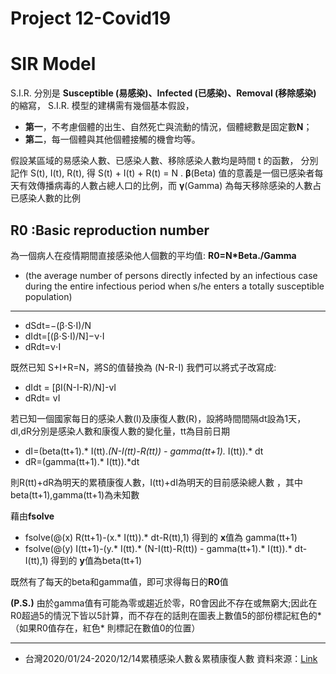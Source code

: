 # Project 12-Covid19

# SIR Model
S.I.R. 分別是 **Susceptible (易感染)、Infected (已感染)、Removal (移除感染)**
的縮寫， S.I.R. 模型的建構需有幾個基本假設，
* **第一**，不考慮個體的出生、自然死亡與流動的情況，個體總數是固定數**N**；
* **第二**，每一個體與其他個體接觸的機會均等。

假設某區域的易感染人數、已感染人數、移除感染人數均是時間 t 的函數，
分別記作 S(t), I(t), R(t), 得 S(t) + I(t) + R(t) = N .
**β**(Beta) 值的意義是一個已感染者每天有效傳播病毒的人數占總人口的比例，而 **γ**(Gamma) 為每天移除感染的人數占已感染人數的比例

## **R0** :Basic reproduction number
為一個病人在疫情期間直接感染他人個數的平均值: **R0=N*Beta./Gamma**
* (the average number of persons directly infected by an infectious case during the entire infectious period 
when s/he enters a totally susceptible population)
---
* dSdt=−(β⋅S⋅I)/N
* dIdt=[(β⋅S⋅I)/N]−ν⋅I
* dRdt=ν⋅I

既然已知 S+I+R=N，將S的值替換為 (N-R-I) 
我們可以將式子改寫成:

* dIdt = [βI(N-I-R)/N]-vI  
* dRdt= vI

若已知一個國家每日的感染人數(I)及康復人數(R)，設將時間間隔dt設為1天，dI,dR分別是感染人數和康復人數的變化量，tt為目前日期

* dI=(beta(tt+1).* I(tt).*(N-I(tt)-R(tt)) - gamma(tt+1).* I(tt)).* dt
* dR=(gamma(tt+1).* I(tt)).*dt

則R(tt)+dR為明天的累積康復人數，I(tt)+dI為明天的目前感染總人數
，其中beta(tt+1),gamma(tt+1)為未知數

藉由**fsolve**

* fsolve(@(x) R(tt+1)-(x.* I(tt)).* dt-R(tt),1) 得到的 **x**值為 gamma(tt+1)
* fsolve(@(y) I(tt+1)-(y.* I(tt).* (N-I(tt)-R(tt)) - gamma(tt+1).* I(tt)).* dt-I(tt),1) 得到的 **y**值為beta(tt+1)

既然有了每天的beta和gamma值，即可求得每日的**R0**值

**(P.S.)** 由於gamma值有可能為零或趨近於零，R0會因此不存在或無窮大;因此在R0超過5的情況下皆以5計算，而不存在的話則在圖表上數值5的部份標記紅色的* （如果R0值存在，紅色* 則標記在數值0的位置）

---




* 台灣2020/01/24-2020/12/14累積感染人數＆累積康復人數 資料來源：[Link](https://zh.m.wikipedia.org/wiki/Template:2019%E5%86%A0%E7%8B%80%E7%97%85%E6%AF%92%E7%97%85%E7%97%85%E4%BE%8B%E6%95%B8/%E8%87%BA%E7%81%A3%E5%9C%96%E8%A1%A8)
